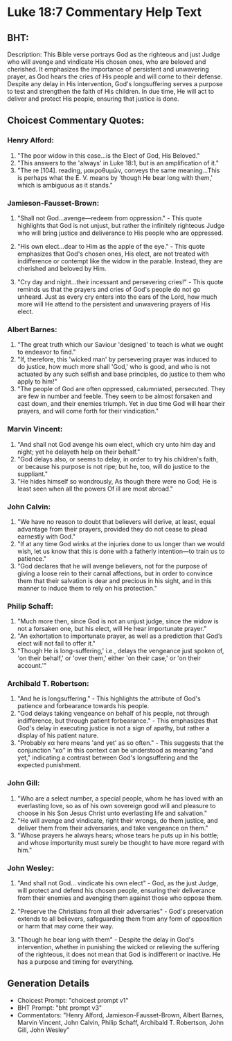 # Luke 18:7 Commentary Help Text

## BHT:
Description:
This Bible verse portrays God as the righteous and just Judge who will avenge and vindicate His chosen ones, who are beloved and cherished. It emphasizes the importance of persistent and unwavering prayer, as God hears the cries of His people and will come to their defense. Despite any delay in His intervention, God's longsuffering serves a purpose to test and strengthen the faith of His children. In due time, He will act to deliver and protect His people, ensuring that justice is done.

## Choicest Commentary Quotes:
### Henry Alford:
1. "The poor widow in this case...is the Elect of God, His Beloved."
2. "This answers to the 'always' in Luke 18:1, but is an amplification of it."
3. "The re [104]. reading, μακροθυμῶν, conveys the same meaning...This is perhaps what the E. V. means by 'though He bear long with them,' which is ambiguous as it stands."

### Jamieson-Fausset-Brown:
1. "Shall not God...avenge—redeem from oppression." - This quote highlights that God is not unjust, but rather the infinitely righteous Judge who will bring justice and deliverance to His people who are oppressed.

2. "His own elect...dear to Him as the apple of the eye." - This quote emphasizes that God's chosen ones, His elect, are not treated with indifference or contempt like the widow in the parable. Instead, they are cherished and beloved by Him.

3. "Cry day and night...their incessant and persevering cries!" - This quote reminds us that the prayers and cries of God's people do not go unheard. Just as every cry enters into the ears of the Lord, how much more will He attend to the persistent and unwavering prayers of His elect.

### Albert Barnes:
1. "The great truth which our Saviour 'designed' to teach is what we ought to endeavor to find."
2. "If, therefore, this 'wicked man' by persevering prayer was induced to do justice, how much more shall 'God,' who is good, and who is not actuated by any such selfish and base principles, do justice to them who apply to him!"
3. "The people of God are often oppressed, calumniated, persecuted. They are few in number and feeble. They seem to be almost forsaken and cast down, and their enemies triumph. Yet in due time God will hear their prayers, and will come forth for their vindication."

### Marvin Vincent:
1. "And shall not God avenge his own elect, which cry unto him day and night; yet he delayeth help on their behalf." 
2. "God delays also, or seems to delay, in order to try his children's faith, or because his purpose is not ripe; but he, too, will do justice to the suppliant." 
3. "He hides himself so wondrously, As though there were no God; He is least seen when all the powers Of ill are most abroad."

### John Calvin:
1. "We have no reason to doubt that believers will derive, at least, equal advantage from their prayers, provided they do not cease to plead earnestly with God."
2. "If at any time God winks at the injuries done to us longer than we would wish, let us know that this is done with a fatherly intention—to train us to patience."
3. "God declares that he will avenge believers, not for the purpose of giving a loose rein to their carnal affections, but in order to convince them that their salvation is dear and precious in his sight, and in this manner to induce them to rely on his protection."

### Philip Schaff:
1. "Much more then, since God is not an unjust judge, since the widow is not a forsaken one, but his elect, will He hear importunate prayer."
2. "An exhortation to importunate prayer, as well as a prediction that God’s elect will not fail to offer it."
3. "Though He is long-suffering,' i.e., delays the vengeance just spoken of, 'on their behalf,' or 'over them,' either 'on their case,' or 'on their account.'"

### Archibald T. Robertson:
1. "And he is longsuffering." - This highlights the attribute of God's patience and forbearance towards his people.
2. "God delays taking vengeance on behalf of his people, not through indifference, but through patient forbearance." - This emphasizes that God's delay in executing justice is not a sign of apathy, but rather a display of his patient nature.
3. "Probably κα here means 'and yet' as so often." - This suggests that the conjunction "κα" in this context can be understood as meaning "and yet," indicating a contrast between God's longsuffering and the expected punishment.

### John Gill:
1. "Who are a select number, a special people, whom he has loved with an everlasting love, so as of his own sovereign good will and pleasure to choose in his Son Jesus Christ unto everlasting life and salvation."
2. "He will avenge and vindicate, right their wrongs, do them justice, and deliver them from their adversaries, and take vengeance on them."
3. "Whose prayers he always hears; whose tears he puts up in his bottle; and whose importunity must surely be thought to have more regard with him."

### John Wesley:
1. "And shall not God... vindicate his own elect" - God, as the just Judge, will protect and defend his chosen people, ensuring their deliverance from their enemies and avenging them against those who oppose them.

2. "Preserve the Christians from all their adversaries" - God's preservation extends to all believers, safeguarding them from any form of opposition or harm that may come their way.

3. "Though he bear long with them" - Despite the delay in God's intervention, whether in punishing the wicked or relieving the suffering of the righteous, it does not mean that God is indifferent or inactive. He has a purpose and timing for everything.


## Generation Details
- Choicest Prompt: "choicest prompt v1"
- BHT Prompt: "bht prompt v3"
- Commentators: "Henry Alford, Jamieson-Fausset-Brown, Albert Barnes, Marvin Vincent, John Calvin, Philip Schaff, Archibald T. Robertson, John Gill, John Wesley"
